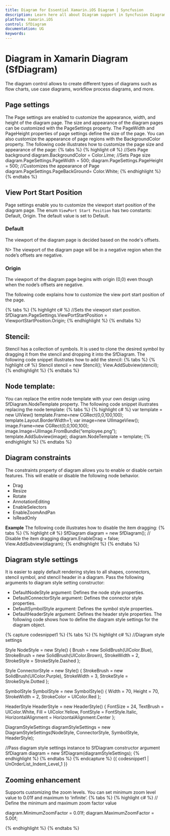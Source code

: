 ```yaml
---
title: Diagram for Essential Xamarin.iOS Diagram | Syncfusion
description: Learn here all about Diagram support in Syncfusion Diagram (SfDiagram) control in Xamarin.iOS, its elements and more.
platform: Xamarin.iOS
control: SfDiagram
documentation: UG
keywords: 
---
```

# Diagram in Xamarin Diagram (SfDiagram)
The diagram control allows to create different types of diagrams such as flow charts, use case diagrams, workflow process diagrams, and more.

## Page settings
The Page settings are enabled to customize the appearance, width, and height of the diagram page. The size and appearance of the diagram pages can be customized with the PageSettings property.
The PageWidth and PageHeight properties of page settings define the size of the page. You can also customize the appearance of page regions with the BackgroundColor property.
The following code illustrates how to customize the page size and appearance of the page:
{% tabs %}
{% highlight c# %}
//Sets Page background 
diagram.BackgroundColor = Color.Lime; 
//Sets Page size 
diagram.PageSettings.PageWidth = 500; 
diagram.PageSettings.PageHeight = 500; 
//Customizes the appearance of Page
diagram.PageSettings.PageBackGround= Color.White;
{% endhighlight %}
{% endtabs %}

## View Port Start Position
Page settings enable you to customize the viewport start position of the diagram page. The enum `ViewPort Start Position` has two constants: Default, Origin. The default value is set to Default.

### Default 
The viewport of the diagram page is decided based on the node's offsets. 

N> The viewport of the diagram page will be in a negative region when the node’s offsets are negative.  

### Origin
The viewport of the diagram page begins with origin (0,0) even though when the node’s offsets are negative.

The following code explains how to customize the view port start position of the page.

{% tabs %}
{% highlight c# %}
//Sets the viewport start position.
SfDiagram.PageSettings.ViewPortStartPosition = ViewportStartPosition.Origin;
{% endhighlight %}
{% endtabs %}

## Stencil:
Stencil has a collection of symbols. It is used to clone the desired symbol by dragging it from the stencil and dropping it into the SfDiagram.
The following code snippet illustrates how to add the stencil:
{% tabs %}
{% highlight c# %}
Stencil stencil = new Stencil(); 
View.AddSubview(stencil);
{% endhighlight %}
{% endtabs %}

## Node template:
You can replace the entire node template with your own design using SfDiagram.NodeTemplate property.
The following code snippet illustrates replacing the node template:
{% tabs %}
{% highlight c# %}
var template = new UIView()
template.Frame=new CGRect(0,0,100,100);
template.Layout.BorderWidth=1;
var image=new UIImageView();
image.Frame=new CGRect(0,0,100,100);
image.Image=UIImage.FromBundle(“employee.png”);
template.AddSubview(image);
diagram.NodeTemplate = template;
{% endhighlight %}
{% endtabs %}

## Diagram constraints
The constraints property of diagram allows you to enable or disable certain features.
This will enable or disable the following node behavior.
* Drag
* Resize
* Rotate
* AnnotationEditing
* EnableSelectors
* EnableZoomAndPan
* IsReadOnly

**Example**
The following code illustrates how to disable the item dragging:
{% tabs %}
{% highlight c# %}
SfDiagram diagram = new SfDiagram();
// Disable the item dragging
diagram.EnableDrag = false;
View.AddSubview(diagram);
{% endhighlight %}
{% endtabs %}

## Diagram style settings
It is easier to apply default rendering styles to all shapes, connectors, stencil symbol, and stencil header in a diagram. Pass the following arguments to diagram style setting constructor: 
 * DefaultNodeStyle argument: Defines the node style properties. 
 * DefaultConnectorStyle argument: Defines the connector style properties.
 * DefaultSymbolStyle argument: Defines the symbol style properties. 
 * DefaultHeaderStyle argument: Defines the header style properties. 
The following code shows how to define the diagram style settings for the diagram object.

{% capture codesnippet1 %}
{% tabs %}
{% highlight c# %}
//Diagram style settings 

Style NodeStyle = new Style() { Brush = new SolidBrush(UIColor.Blue), StrokeBrush = new SolidBrush(UIColor.Brown), StrokeWidth = 2, StrokeStyle = StrokeStyle.Dashed };

Style ConnectorStyle = new Style() { StrokeBrush = new SolidBrush(UIColor.Purple), StrokeWidth = 3, StrokeStyle = StrokeStyle.Dotted };

SymbolStyle SymbolStyle = new SymbolStyle() { Width = 70, Height = 70, StrokeWidth = 2, StrokeColor = UIColor.Red };

HeaderStyle HeaderStyle = new HeaderStyle() { FontSize = 24, TextBrush = UIColor.White, Fill = UIColor.Yellow, FontStyle = FontStyle.Italic, HorizontalAlignment = HorizontalAlignment.Center };

DiagramStyleSettings diagramStyleSettings = new DiagramStyleSettings(NodeStyle, ConnectorStyle, SymbolStyle, HeaderStyle);

//Pass diagram style settings instance to SfDiagram constructor argument  
SfDiagram diagram = new SfDiagram(diagramStyleSettings);
{% endhighlight %}
{% endtabs %}
{% endcapture %}
{{ codesnippet1 | UnOrderList_Indent_Level_1 }}

## Zooming enhancement 
Supports customizing the zoom levels. You can set minimum zoom level value to 0.01f and maximum to ‘infinite’. 
{% tabs %}
{% highlight c# %}
// Define the minimum and maximum zoom factor value 

  diagram.MinimumZoomFactor = 0.01f;
  diagram.MaximumZoomFactor = 5.00f;

{% endhighlight %}
{% endtabs %}


